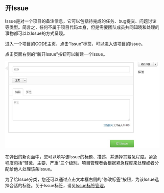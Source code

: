 ## 开Issue

Issue是对一个项目的备注信息，它可以包括待完成的任务、bug提交、问题讨论等类型。简言之，任何不属于项目代码本身，但是需要团队成员共同知晓和处理的事物都可以以Issue的方式呈现。

进入一个项目的CODE主页，点击“Issue”标签，可以进入该项目的Issue。

点击页面右侧的“新开Issue”按钮可以新建一个Issue。

![alt Issue标签](/images/FAQ_3_8_1.jpg "Issue标签")

在弹出的新页面中，您可以填写该Issue的标题、描述，并选择其紧急程度。紧急程度包括“轻微、主要、严重”三个级别。项目管理者会根据紧急程度来处理或者分配给他人处理该条Issue。

为了给Issue分类，您还可以通过点击文本框右侧的“修改标签”按钮，为该Issue选择合适的标签。关于Issue标签，请见[Issue标签管理](/help/CSDN_Code/code_support/FAQ_4_4 "Issue标签")。

